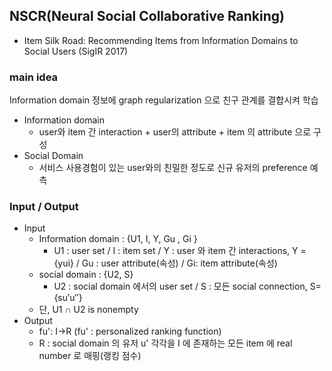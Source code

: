 ## NSCR(Neural Social Collaborative Ranking)
* Item Silk Road: Recommending Items from Information Domains to Social Users (SigIR 2017)

### main idea
Information domain 정보에 graph regularization 으로 친구 관계를 결합시켜 학습
* Information domain
	* user와 item 간 interaction + user의 attribute + item 의 attribute 으로 구성
* Social Domain
	* 서비스 사용경험이 있는 user와의 친밀한 정도로 신규 유저의 preference 예측

### Input / Output
* Input
	* Information domain : {U1, I, Y, Gu , Gi }
		* U1 : user set / I : item set / Y : user 와 item 간 interactions, Y = {yui} / Gu : user attribute(속성) / Gi: item attribute(속성)
	* social domain : {U2, S} 
		* U2 : social domain 에서의 user set / S : 모든 social connection, S={su′u′′}
	* 단, U1 ∩ U2 is nonempty
* Output
	* fu': I→R (fu' : personalized ranking function)
	* R : social domain 의 유저 u' 각각을 I 에 존재하는 모든 item 에 real number 로 매핑(랭킹 점수)

